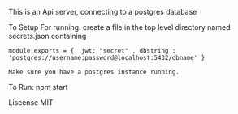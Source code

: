 This is an Api server, connecting to a postgres database

To Setup For running: 
    create a file in the top level directory named secrets.json containing

    module.exports = {  jwt: "secret" , dbstring : 'postgres://username:password@localhost:5432/dbname' }
    
    Make sure you have a postgres instance running.

To Run:
    npm start

Liscense MIT